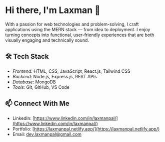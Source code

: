 # Hi there, I'm Laxman 👋  

With a passion for web technologies and
problem-solving, I craft applications using the
MERN stack — from idea to deployment. I enjoy
turning concepts into functional, user-friendly
experiences that are both visually engaging and
technically sound.  

## 🛠️ Tech Stack
- *Frontend:* HTML, CSS, JavaScript, React.js, Tailwind CSS  
- *Backend:* Node.js, Express.js, REST APIs  
- *Database:* MongoDB
- *Tools:* Git, GitHub, VS Code

## 📫 Connect With Me
- LinkedIn: [https://www.linkedin.com/in/laxmanpal/](https://www.linkedin.com/in/laxmanpal/)  
- Portfolio: [https://laxmanpal.netlify.app/](https://laxmanpal.netlify.app/)  
- Email: dev.laxmanpal@gmail.com 
